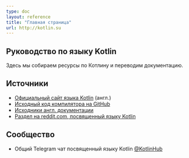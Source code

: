 ```yaml
---
type: doc
layout: reference
title: "Главная страница"
url: http://kotlin.su
---
```



## Руководство по языку Kotlin

Здесь мы собираем ресурсы по Котлину и переводим документацию.


## Источники

* [Официальный сайт языка Kotlin](https://kotlinlang.org) (англ.)
* [Исходный код компилятора на GitHub](https://github.com/JetBrains/kotlin)
* [Исходники англ. документации](https://github.com/JetBrains/kotlin-web-site/tree/master/docs/reference)
* [Раздел на reddit.com, посвященный языку Kotlin](https://www.reddit.com/r/Kotlin)

## Сообщество
* Общий Telegram чат посвященный языку Kotlin [@KotlinHub](https://t.me/KotlinHub)
